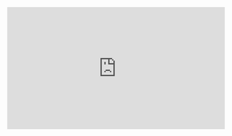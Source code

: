 

<div style="padding:56.09% 0 0 0;position:relative;"><iframe src="https://player.vimeo.com/video/154021849" style="position:absolute;top:0;left:0;width:100%;height:100%;" frameborder="0" webkitallowfullscreen mozallowfullscreen allowfullscreen></iframe></div><script src="https://player.vimeo.com/api/player.js"></script>

<br>
<br>
<br>
<br>